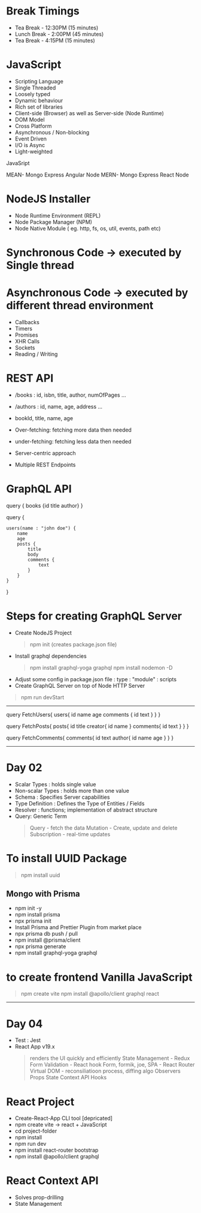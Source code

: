# Break Timings

- Tea Break - 12:30PM (15 minutes)
- Lunch Break - 2:00PM (45 minutes)
- Tea Break - 4:15PM (15 minutes)

# JavaScript

- Scripting Language
- Single Threaded
- Loosely typed
- Dynamic behaviour
- Rich set of libraries
- Client-side (Browser) as well as Server-side (Node Runtime)
- DOM Model
- Cross Platform
- Asynchronous / Non-blocking
- Event Driven
- I/O is Async
- Light-weighted

JavaSript

MEAN- Mongo Express Angular Node
MERN- Mongo Express React Node

# NodeJS Installer

- Node Runtime Environment (REPL)
- Node Package Manager (NPM)
- Node Native Module ( eg. http, fs, os, util, events, path etc)

# Synchronous Code -> executed by Single thread

# Asynchronous Code -> executed by different thread environment

- Callbacks
- Timers
- Promises
- XHR Calls
- Sockets
- Reading / Writing

# REST API

- /books : id, isbn, title, author, numOfPages ...
- /authors : id, name, age, address ...

- bookId, title, name, age

- Over-fetching: fetching more data then needed
- under-fetching: fetching less data then needed
- Server-centric approach
- Multiple REST Endpoints

# GraphQL API

query {
books {id title author}
}

query {

    users(name : "john doe") {
        name
        age
        posts {
            title
            body
            comments {
                text
            }
        }
    }

}

# Steps for creating GraphQL Server

- Create NodeJS Project
  > npm init (creates package.json file)
- Install graphql dependencies
  > npm install graphql-yoga graphql
  > npm install nodemon -D
- Adjust some config in package.json file
  : type : "module"
  : scripts
- Create GraphQL Server on top of Node HTTP Server

> npm run devStart

---

query FetchUsers{
users{
id
name
age
comments
{
id
text
}
}
}

query FetchPosts{
posts{
id
title
creator{
id
name
}
comments{
id
text
}
}
}

query FetchComments{
comments{
id
text
author{
id
name
age
}
}
}

---

# Day 02

- Scalar Types : holds single value
- Non-scalar Types : holds more than one value
- Schema : Specifies Server capabilities
- Type Definition : Defines the Type of Entities / Fields
- Resolver : functions; implementation of abstract structure
- Query: Generic Term
  > Query - fetch the data
  > Mutation - Create, update and delete
  > Subscription - real-time updates

# To install UUID Package

> npm install uuid

## Mongo with Prisma

- npm init -y
- npm install prisma
- npx prisma init
- Install Prisma and Prettier Plugin from market place
- npx prisma db push / pull
- npm install @prisma/client
- npx prisma generate
- npm install graphql-yoga graphql

# to create frontend Vanilla JavaScript

> npm create vite
> npm install @apollo/client graphql react

---

# Day 04

- Test : Jest
- React App v19.x
  > renders the UI quickly and efficiently
  > State Management - Redux
  > Form Validation - React hook Form, formik, joe,
  > SPA - React Router
  > Virtual DOM - reconsiliatioon process, diffing algo
  > Observers
  > Props
  > State
  > Context API
  > Hooks

# React Project

- Create-React-App CLI tool [depricated]
- npm create vite -> react + JavaScript
- cd project-folder
- npm install
- npm run dev
- npm install react-router bootstrap
- npm install @apollo/client graphql

# React Context API

- Solves prop-drilling
- State Management
